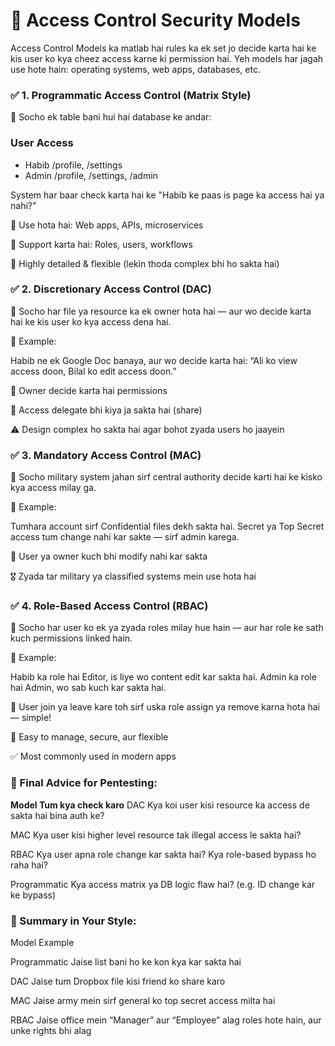 # 🔐 Access Control Security Models
Access Control Models ka matlab hai rules ka ek set jo decide karta hai ke kis user ko kya cheez access karne ki permission hai.
Yeh models har jagah use hote hain: operating systems, web apps, databases, etc.

### ✅ 1. Programmatic Access Control (Matrix Style)
🧠 Socho ek table bani hui hai database ke andar:

### User	Access
- Habib	/profile, /settings
- Admin	/profile, /settings, /admin

System har baar check karta hai ke "Habib ke paas is page ka access hai ya nahi?"

🔧 Use hota hai: Web apps, APIs, microservices

👥 Support karta hai: Roles, users, workflows

🎯 Highly detailed & flexible (lekin thoda complex bhi ho sakta hai)

### ✅ 2. Discretionary Access Control (DAC)
🧠 Socho har file ya resource ka ek owner hota hai — aur wo decide karta hai ke kis user ko kya access dena hai.

📌 Example:

Habib ne ek Google Doc banaya, aur wo decide karta hai:
“Ali ko view access doon, Bilal ko edit access doon.”

🔐 Owner decide karta hai permissions

🔄 Access delegate bhi kiya ja sakta hai (share)

⚠️ Design complex ho sakta hai agar bohot zyada users ho jaayein

### ✅ 3. Mandatory Access Control (MAC)
🧠 Socho military system jahan sirf central authority decide karti hai ke kisko kya access milay ga.

📌 Example:

Tumhara account sirf Confidential files dekh sakta hai.
Secret ya Top Secret access tum change nahi kar sakte — sirf admin karega.

🔐 User ya owner kuch bhi modify nahi kar sakta

🎖 Zyada tar military ya classified systems mein use hota hai

### ✅ 4. Role-Based Access Control (RBAC)
🧠 Socho har user ko ek ya zyada roles milay hue hain — aur har role ke sath kuch permissions linked hain.

📌 Example:

Habib ka role hai Editor, is liye wo content edit kar sakta hai.
Admin ka role hai Admin, wo sab kuch kar sakta hai.

🔁 User join ya leave kare toh sirf uska role assign ya remove karna hota hai — simple!

🎯 Easy to manage, secure, aur flexible

✅ Most commonly used in modern apps

### 🧠 Final Advice for Pentesting:
**Model	Tum kya check karo**
DAC	Kya koi user kisi resource ka access de sakta hai bina auth ke?

MAC	Kya user kisi higher level resource tak illegal access le sakta hai?

RBAC	Kya user apna role change kar sakta hai? Kya role-based bypass ho raha hai?

Programmatic	Kya access matrix ya DB logic flaw hai? (e.g. ID change kar ke bypass)

### 📌 Summary in Your Style:
Model	Example

Programmatic	Jaise list bani ho ke kon kya kar sakta hai

DAC	Jaise tum Dropbox file kisi friend ko share karo

MAC	Jaise army mein sirf general ko top secret access milta hai

RBAC	Jaise office mein “Manager” aur “Employee” alag roles hote hain, aur unke rights bhi alag
